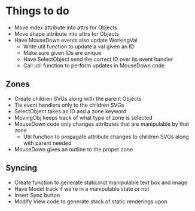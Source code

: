 # Things to do

* Move index attribute into attrs for Objects
* Move shape attribute into attrs for Objects
* Have MouseDown events also update WorkingVal
  - Write util function to update a val given an ID
  - Make sure given IDs are unique
  - Have SelectObject send the correct ID over its event handler
  - Call util function to perform updates in MouseDown code

## Zones

* Create children SVGs along with the parent Objects
* Tie event handlers only to the children SVGs
* SelectObject takes an ID and a zone keyword
* MovingObj keeps track of what type of zone is selected
* MouseDown code only changes attributes that are manipulable by that zone
  - Util function to propagate attribute changes to children SVGs along with
  parent needed
* MouseDown gives an outline to the proper zone

## Syncing

* Create function to generate static/not manipulable text box and image
* Have Model track if we're in a manipulable state or not
* Insert Sync button
* Modify View code to generate stack of static renderings upon 

